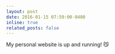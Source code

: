 ```yaml
---
layout: post
date: 2016-01-15 07:59:00-0400
inline: true
related_posts: false
---
```


My personal website is up and running! :smirk_cat: